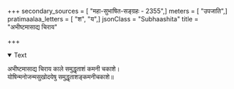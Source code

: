 +++
secondary_sources = [ "महा-सुभाषित-सङ्ग्रहः - 2355",]
meters = [ "उपजाति",]
pratimaalaa_letters = [ "श", "य",]
jsonClass = "Subhaashita"
title = "अभीष्टमासाद्य चिराय"

+++

<details open><summary>Text</summary>

अभीष्टमासाद्य चिराय काले समुद्धृताशं कमनी चकाशे।  
योषिन्मनोजन्मसुखोदयेषु समुद्धृताशङ्कमनीचकाशे॥
</details>
